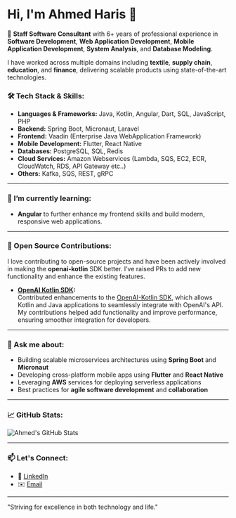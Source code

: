 # Hi, I'm Ahmed Haris 👋

🚀 **Staff Software Consultant** with 6+ years of professional experience in **Software Development**, **Web Application Development**, **Mobile Application Development**, **System Analysis**, and **Database Modeling**.

I have worked across multiple domains including **textile**, **supply chain**, **education**, and **finance**, delivering scalable products using state-of-the-art technologies.

### 🛠 Tech Stack & Skills:
- **Languages & Frameworks:** Java, Kotlin, Angular, Dart, SQL, JavaScript, PHP
- **Backend:** Spring Boot, Micronaut, Laravel
- **Frontend:** Vaadin (Enterprise Java WebApplication Framework)
- **Mobile Development:** Flutter, React Native
- **Databases:** PostgreSQL, SQL, Redis
- **Cloud Services:** Amazon Webservices (Lambda, SQS, EC2, ECR, CloudWatch, RDS, API Gateway etc..)
- **Others:** Kafka, SQS, REST, gRPC

---

### 🌱 I’m currently learning:
- **Angular** to further enhance my frontend skills and build modern, responsive web applications.
  
---

### 💼 Open Source Contributions:
I love contributing to open-source projects and have been actively involved in making the **openai-kotlin** SDK better. I’ve raised PRs to add new functionality and enhance the existing features.

- **[OpenAI Kotlin SDK](https://github.com/aallam/openai-kotlin):**  
  Contributed enhancements to the [OpenAI-Kotlin SDK](https://github.com/aallam/openai-kotlin/graphs/contributors), which allows Kotlin and Java applications to seamlessly integrate with OpenAI's API. My contributions helped add functionality and improve performance, ensuring smoother integration for developers.

---

### 💬 Ask me about:
- Building scalable microservices architectures using **Spring Boot** and **Micronaut**
- Developing cross-platform mobile apps using **Flutter** and **React Native**
- Leveraging **AWS** services for deploying serverless applications
- Best practices for **agile software development** and **collaboration**

---

### 📈 GitHub Stats:
![Ahmed's GitHub Stats](https://github-readme-stats.vercel.app/api?username=ahmedmirza994&show_icons=true&theme=radical)

---

### 📫 Let's Connect:
- 💼 [LinkedIn](https://www.linkedin.com/in/ahmedmirza994)
- ✉️ [Email](mailto:ahmed.mirza994@gmail.com)

---

"Striving for excellence in both technology and life."
